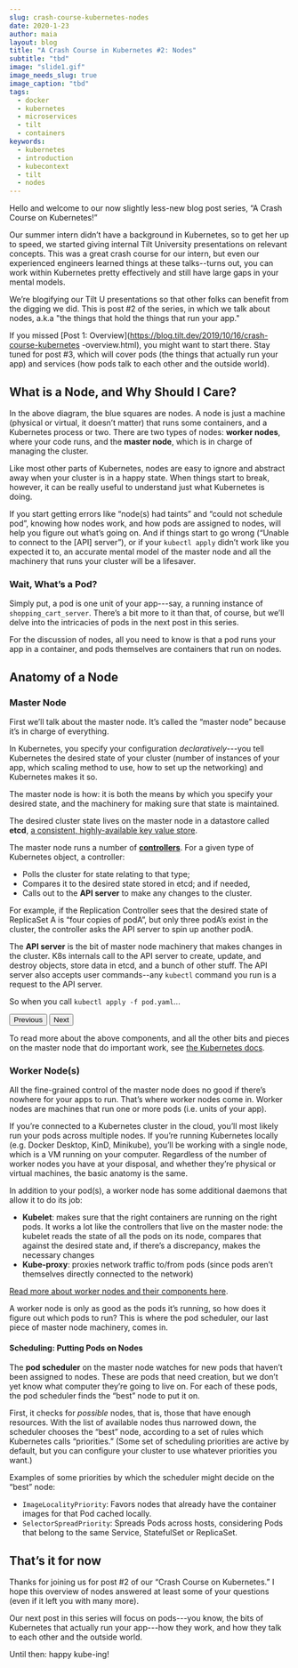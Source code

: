 ```yaml
---
slug: crash-course-kubernetes-nodes
date: 2020-1-23
author: maia
layout: blog
title: "A Crash Course in Kubernetes #2: Nodes"
subtitle: "tbd"
image: "slide1.gif"
image_needs_slug: true
image_caption: "tbd"
tags:
  - docker
  - kubernetes
  - microservices
  - tilt
  - containers
keywords:
  - kubernetes
  - introduction
  - kubecontext
  - tilt
  - nodes
---
```

Hello and welcome to our now slightly less-new blog post series, “A Crash Course on Kubernetes!” 

Our summer intern didn’t have a background in Kubernetes, so to get her up to speed, we started
giving internal Tilt University presentations on relevant concepts. This was a great crash
course for our intern, but even our experienced engineers learned things at these talks--turns
out, you can work within Kubernetes pretty effectively and still have large gaps in your
mental models.

We’re blogifying our Tilt U presentations so that other folks can benefit from the digging we did.
This is post #2 of the series, in which we talk about nodes, a.k.a "the things that hold the things
that run your app."

If you missed [Post 1: Overview](https://blog.tilt.dev/2019/10/16/crash-course-kubernetes
-overview.html), you might want to start there. Stay tuned for post #3, which will cover pods
(the things that actually run your app) and services (how pods talk to each other and the
outside world).

## What is a Node, and Why Should I Care?
In the above diagram, the blue squares are nodes. A node is just a machine (physical or virtual,
it doesn’t matter) that runs some containers, and a Kubernetes process or two. There are two
types of nodes: **worker nodes**, where your code runs, and the **master node**, which is in
charge of managing the cluster.

Like most other parts of Kubernetes, nodes are easy to ignore and abstract away when your
cluster is in a happy state. When things start to break, however, it can be really useful to
understand just what Kubernetes is doing. 

If you start getting errors like “node(s) had taints” and “could not schedule pod”, knowing how
nodes work, and how pods are assigned to nodes, will help you figure out what’s going on. And
if things start to go wrong (“Unable to connect to the [API] server”), or if your `kubectl
apply` didn’t work like you expected it to, an accurate mental model of the master node and
all the machinery that runs your cluster will be a lifesaver.

### Wait, What’s a Pod?
Simply put, a pod is one unit of your app---say, a running instance of `shopping_cart_server`.
There’s a bit more to it than that, of course, but we’ll delve into the intricacies of pods in
the next post in this series. 

For the discussion of nodes, all you need to know is that a pod runs your app in a container,
and pods themselves are containers that run on nodes. 

## Anatomy of a Node
### Master Node
First we’ll talk about the master node. It’s called the “master node” because it’s in charge of everything.

In Kubernetes, you specify your configuration _declaratively_---you tell Kubernetes the desired
state of your cluster (number of instances of your app, which scaling method to use, how to set
up the networking) and Kubernetes makes it so. 

The master node is how: it is both the means by which you specify your desired state, and the
machinery for making sure that state is maintained.

The desired cluster state lives on the master node in a datastore called **etcd**, [a consistent,
highly-available key value store](https://etcd.io/). 

The master node runs a number of [**controllers**](https://kubernetes.io/docs/concepts/architecture/controller/).
For a given type of Kubernetes object, a controller: 
* Polls the cluster for state relating to that type; 
* Compares it to the desired state stored in etcd; and if needed,
* Calls out to the **API server** to make any changes to the cluster. 

For example, if the Replication Controller sees that the desired state of ReplicaSet A is “four
copies of podA”, but only three podA’s exist in the cluster, the controller asks the API server
to spin up another podA.

The **API server** is the bit of master node machinery that makes changes in the cluster. K8s
internals call to the API server to create, update, and destroy objects, store data in etcd,
and a bunch of other stuff. The API server also accepts user commands--any `kubectl` command
you run is a request to the API server.

So when you call `kubectl apply -f pod.yaml`...

<div class="slider" id="main-slider"><!-- outermost container element -->
	<div class="slider-wrapper"><!-- innermost wrapper element -->
	    <!-- slides -->
		<div class="slide" data-image="/assets/images/crash-course-kubernetes-nodes/slide1.gif"></div>
		<div class="slide" data-image="/assets/images/crash-course-kubernetes-nodes/slide2.gif"></div>
		<div class="slide" data-image="/assets/images/crash-course-kubernetes-nodes/slide3.gif"></div>
	</div>
	<div class="slider-nav"><!-- "Previous" and "Next" actions -->
		<button class="slider-previous">Previous</button>
		<button class="slider-next">Next</button>
	</div>
</div>	


To read more about the above components, and all the other bits and pieces on the master node
that do important work, see [the Kubernetes docs](https://kubernetes.io/docs/concepts/overview/components/#master-components).

### Worker Node(s)
All the fine-grained control of the master node does no good if there’s nowhere for your apps to
run. That’s where worker nodes come in. Worker nodes are machines that run one or more pods
(i.e. units of your app).

If you’re connected to a Kubernetes cluster in the cloud, you’ll most likely run your pods across
multiple nodes. If you’re running Kubernetes locally (e.g. Docker Desktop, KinD, Minikube), you’ll
be working with a single node, which is a VM running on your computer. Regardless of the number
of worker nodes you have at your disposal, and whether they’re physical or virtual machines, the
basic anatomy is the same.

In addition to your pod(s), a worker node has some additional daemons that allow it to do its job:

* **Kubelet**: makes sure that the right containers are running on the right pods. It works a lot
like the controllers that live on the master node: the kubelet reads the state of all the pods
on its node, compares that against the desired state and, if there’s a discrepancy, makes the necessary changes
* **Kube-proxy**: proxies network traffic to/from pods (since pods aren’t themselves directly
connected to the network)

[Read more about worker nodes and their components here](https://kubernetes.io/docs/concepts/overview/components/#node-components).

A worker node is only as good as the pods it’s running, so how does it figure out which pods to
run? This is where the pod scheduler, our last piece of master node machinery, comes in.

#### Scheduling: Putting Pods on Nodes
The **pod scheduler** on the master node watches for new pods that haven’t been assigned to
nodes. These are pods that need creation, but we don’t yet know what computer they’re going to
live on. For each of these pods, the pod scheduler finds the “best” node to put it on.

First, it checks for _possible_ nodes, that is, those that have enough resources. With the list
of available nodes thus narrowed down, the scheduler chooses the “best” node, according to a set
of rules which Kubernetes calls “priorities.” (Some set of scheduling priorities are active by
default, but you can configure your cluster to use whatever priorities you want.) 

Examples of some priorities by which the scheduler might decide on the “best” node:
* `ImageLocalityPriority`: Favors nodes that already have the container images for that Pod cached locally.
* `SelectorSpreadPriority`: Spreads Pods across hosts, considering Pods that belong to the same Service, StatefulSet or ReplicaSet.

## That’s it for now
Thanks for joining us for post #2 of our “Crash Course on Kubernetes.” I hope this overview of
nodes answered at least some of your questions (even if it left you with many more). 

Our next post in this series will focus on pods---you know, the bits of Kubernetes that actually
run your app---how they work, and how they talk to each other and the outside world. 

Until then: happy kube-ing!

